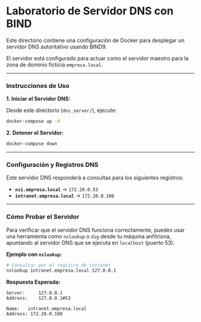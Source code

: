 # Laboratorio de Servidor DNS con BIND

Este directorio contiene una configuración de Docker para desplegar un servidor DNS autoritativo usando BIND9.

El servidor está configurado para actuar como el servidor maestro para la zona de dominio ficticia `empresa.local`.

---

### Instrucciones de Uso

**1. Iniciar el Servidor DNS:**

Desde este directorio (`dns_server/`), ejecute:
```bash
docker-compose up -d
```

**2. Detener el Servidor:**
```bash
docker-compose down
```

---

### Configuración y Registros DNS

Este servidor DNS responderá a consultas para los siguientes registros:

- **`ns1.empresa.local`** -> `172.20.0.53`
- **`intranet.empresa.local`** -> `172.20.0.100`

---

### Cómo Probar el Servidor

Para verificar que el servidor DNS funciona correctamente, puedes usar una herramienta como `nslookup` o `dig` desde tu máquina anfitriona, apuntando al servidor DNS que se ejecuta en `localhost` (puerto 53).

**Ejemplo con `nslookup`:**

```bash
# Consultar por el registro de intranet
nslookup intranet.empresa.local 127.0.0.1
```

**Respuesta Esperada:**
```
Server:		127.0.0.1
Address:	127.0.0.1#53

Name:   intranet.empresa.local
Address: 172.20.0.100
```
